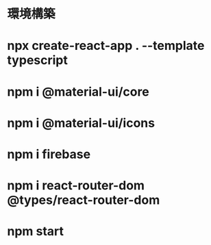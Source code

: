# 環境構築

# npx create-react-app . --template typescript

# npm i @material-ui/core

# npm i @material-ui/icons

# npm i firebase

# npm i react-router-dom @types/react-router-dom

# npm start
